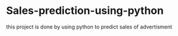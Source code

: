 # Sales-prediction-using-python
this project is done by using python to predict sales of advertisment
